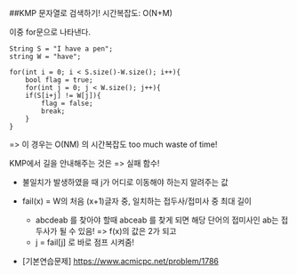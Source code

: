 ##KMP
	문자열로 검색하기! 시간복잡도: O(N+M)

이중 for문으로 나타낸다.

~~~
String S = "I have a pen";
string W = "have";

for(int i = 0; i < S.size()-W.size(); i++){
	bool flag = true;
	for(int j = 0; j < W.size(); j++){
	if(S[i+j] != W[j]){
		flag = false;
		break;
	}
}
~~~

=> 이 경우는 O(NM) 의 시간복잡도 too much waste of time!

KMP에서 길을 안내해주는 것은 => 실패 함수!

- 불일치가 발생하였을 때 j가 어디로 이동해야 하는지 알려주는 값
- fail(x) = W의 처음 (x+1)글자 중, 일치하는 접두사/접미사 중 최대 길이
	- abcdeab 를 찾아야 할때 abceab 를 찾게 되면 해당 단어의 접미사인 ab는 접두사가 될 수 있음! => f(x)의 값은 2가 되고
	- j = fail[j] 로 바로 점프 시켜줌!

- [기본연습문제] <https://www.acmicpc.net/problem/1786>

